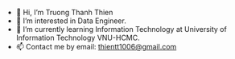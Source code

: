 - 👋 Hi, I’m Truong Thanh Thien
- 👀 I’m interested in Data Engineer.
- 🌱 I’m currently learning Information Technology at University of Information Technology VNU-HCMC.
- 📫 Contact me by email:  thientt1006@gmail.com

<!---
- 💞️ I’m looking to collaborate on ...


thanhthien1006/thanhthien1006 is a ✨ special ✨ repository because its `README.md` (this file) appears on your GitHub profile.
You can click the Preview link to take a look at your changes.
--->
